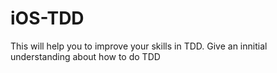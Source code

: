 # iOS-TDD

This will help you to improve your skills in TDD. Give an innitial understanding about how to do TDD

